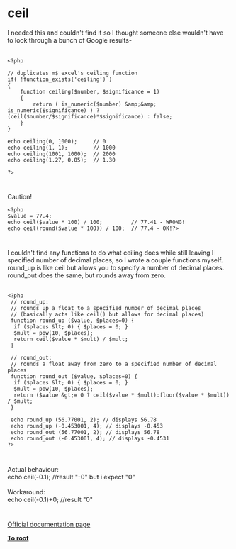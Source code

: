 # ceil



I needed this and couldn&apos;t find it so I thought someone else wouldn&apos;t have to look through a bunch of Google results-<br><br>

```
<?php

// duplicates m$ excel's ceiling function
if( !function_exists('ceiling') )
{
    function ceiling($number, $significance = 1)
    {
        return ( is_numeric($number) &amp;&amp; is_numeric($significance) ) ? (ceil($number/$significance)*$significance) : false;
    }
}

echo ceiling(0, 1000);     // 0
echo ceiling(1, 1);        // 1000
echo ceiling(1001, 1000);  // 2000
echo ceiling(1.27, 0.05);  // 1.30

?>
```
  

#

Caution!<br>

```
<?php
$value = 77.4;
echo ceil($value * 100) / 100;         // 77.41 - WRONG!
echo ceil(round($value * 100)) / 100;  // 77.4 - OK!?>
```
  

#

I couldn&apos;t find any functions to do what ceiling does while still leaving I specified number of decimal places, so I wrote a couple functions myself.  round_up is like ceil but allows you to specify a number of decimal places.  round_out does the same, but rounds away from zero.<br><br>

```
<?php
 // round_up:
 // rounds up a float to a specified number of decimal places
 // (basically acts like ceil() but allows for decimal places)
 function round_up ($value, $places=0) {
  if ($places &lt; 0) { $places = 0; }
  $mult = pow(10, $places);
  return ceil($value * $mult) / $mult;
 }

 // round_out:
 // rounds a float away from zero to a specified number of decimal places
 function round_out ($value, $places=0) {
  if ($places &lt; 0) { $places = 0; }
  $mult = pow(10, $places);
  return ($value &gt;= 0 ? ceil($value * $mult):floor($value * $mult)) / $mult;
 }

 echo round_up (56.77001, 2); // displays 56.78
 echo round_up (-0.453001, 4); // displays -0.453
 echo round_out (56.77001, 2); // displays 56.78
 echo round_out (-0.453001, 4); // displays -0.4531
?>
```
  

#

Actual behaviour:<br>echo ceil(-0.1); //result "-0" but i expect "0"<br><br>Workaround:<br>echo ceil(-0.1)+0; //result "0"  

#

[Official documentation page](https://www.php.net/manual/en/function.ceil.php)

**[To root](/README.md)**